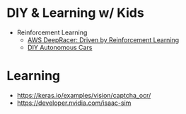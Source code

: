 # DIY & Learning w/ Kids
* Reinforcement Learning
  * [AWS DeepRacer: Driven by Reinforcement Learning](https://www.aws.training/Details/eLearning?id=32143)
  * [DIY Autonomous Cars](https://diyrobocars.com/)
  
# Learning
* https://keras.io/examples/vision/captcha_ocr/
* https://developer.nvidia.com/isaac-sim
